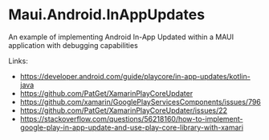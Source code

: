 # Maui.Android.InAppUpdates
An example of implementing Android In-App Updated within a MAUI application with debugging capabilities

Links:
- https://developer.android.com/guide/playcore/in-app-updates/kotlin-java
- https://github.com/PatGet/XamarinPlayCoreUpdater
- https://github.com/xamarin/GooglePlayServicesComponents/issues/796
- https://github.com/PatGet/XamarinPlayCoreUpdater/issues/22
- https://stackoverflow.com/questions/56218160/how-to-implement-google-play-in-app-update-and-use-play-core-library-with-xamari